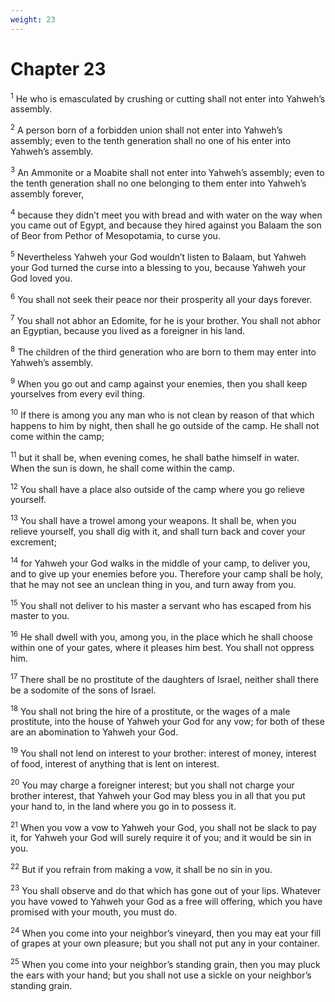 ```yaml
---
weight: 23
---
```


# Chapter 23

<sup>1</sup> He who is emasculated by crushing or cutting shall not enter into Yahweh’s assembly. 

<sup>2</sup> A person born of a forbidden union shall not enter into Yahweh’s assembly; even to the tenth generation shall no one of his enter into Yahweh’s assembly. 

<sup>3</sup> An Ammonite or a Moabite shall not enter into Yahweh’s assembly; even to the tenth generation shall no one belonging to them enter into Yahweh’s assembly forever, 

<sup>4</sup> because they didn’t meet you with bread and with water on the way when you came out of Egypt, and because they hired against you Balaam the son of Beor from Pethor of Mesopotamia, to curse you. 

<sup>5</sup> Nevertheless Yahweh your God wouldn’t listen to Balaam, but Yahweh your God turned the curse into a blessing to you, because Yahweh your God loved you. 

<sup>6</sup> You shall not seek their peace nor their prosperity all your days forever. 

<sup>7</sup> You shall not abhor an Edomite, for he is your brother. You shall not abhor an Egyptian, because you lived as a foreigner in his land. 

<sup>8</sup> The children of the third generation who are born to them may enter into Yahweh’s assembly. 

<sup>9</sup> When you go out and camp against your enemies, then you shall keep yourselves from every evil thing. 

<sup>10</sup> If there is among you any man who is not clean by reason of that which happens to him by night, then shall he go outside of the camp. He shall not come within the camp; 

<sup>11</sup> but it shall be, when evening comes, he shall bathe himself in water. When the sun is down, he shall come within the camp. 

<sup>12</sup> You shall have a place also outside of the camp where you go relieve yourself. 

<sup>13</sup> You shall have a trowel among your weapons. It shall be, when you relieve yourself, you shall dig with it, and shall turn back and cover your excrement; 

<sup>14</sup> for Yahweh your God walks in the middle of your camp, to deliver you, and to give up your enemies before you. Therefore your camp shall be holy, that he may not see an unclean thing in you, and turn away from you. 

<sup>15</sup> You shall not deliver to his master a servant who has escaped from his master to you. 

<sup>16</sup> He shall dwell with you, among you, in the place which he shall choose within one of your gates, where it pleases him best. You shall not oppress him. 

<sup>17</sup> There shall be no prostitute of the daughters of Israel, neither shall there be a sodomite of the sons of Israel. 

<sup>18</sup> You shall not bring the hire of a prostitute, or the wages of a male prostitute, into the house of Yahweh your God for any vow; for both of these are an abomination to Yahweh your God. 

<sup>19</sup> You shall not lend on interest to your brother: interest of money, interest of food, interest of anything that is lent on interest. 

<sup>20</sup> You may charge a foreigner interest; but you shall not charge your brother interest, that Yahweh your God may bless you in all that you put your hand to, in the land where you go in to possess it. 

<sup>21</sup> When you vow a vow to Yahweh your God, you shall not be slack to pay it, for Yahweh your God will surely require it of you; and it would be sin in you. 

<sup>22</sup> But if you refrain from making a vow, it shall be no sin in you. 

<sup>23</sup> You shall observe and do that which has gone out of your lips. Whatever you have vowed to Yahweh your God as a free will offering, which you have promised with your mouth, you must do. 

<sup>24</sup> When you come into your neighbor’s vineyard, then you may eat your fill of grapes at your own pleasure; but you shall not put any in your container. 

<sup>25</sup> When you come into your neighbor’s standing grain, then you may pluck the ears with your hand; but you shall not use a sickle on your neighbor’s standing grain. 


